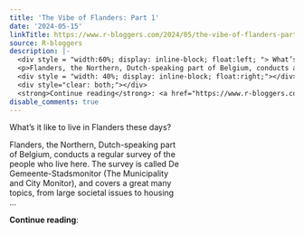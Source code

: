 ```yaml
---
title: 'The Vibe of Flanders: Part 1'
date: '2024-05-15'
linkTitle: https://www.r-bloggers.com/2024/05/the-vibe-of-flanders-part-1/
source: R-bloggers
description: |-
  <div style = "width:60%; display: inline-block; float:left; "> What’s it like to live in Flanders these days?</p>
  <p>Flanders, the Northern, Dutch-speaking part of Belgium, conducts a regular survey of the people who live here. The survey is called De Gemeente-Stadsmonitor (The Municipality and City Monitor), and covers a great many topics, from large societal issues to housing ...</p></div>
  <div style = "width: 40%; display: inline-block; float:right;"></div>
  <div style="clear: both;"></div>
  <strong>Continue reading</strong>: <a href="https://www.r-bloggers.com/2024/05/the-vibe-of-flanders-part- ...
disable_comments: true
---
```

<div style = "width:60%; display: inline-block; float:left; "> What’s it like to live in Flanders these days?</p>
<p>Flanders, the Northern, Dutch-speaking part of Belgium, conducts a regular survey of the people who live here. The survey is called De Gemeente-Stadsmonitor (The Municipality and City Monitor), and covers a great many topics, from large societal issues to housing ...</p></div>
<div style = "width: 40%; display: inline-block; float:right;"></div>
<div style="clear: both;"></div>
<strong>Continue reading</strong>: <a href="https://www.r-bloggers.com/2024/05/the-vibe-of-flanders-part- ...